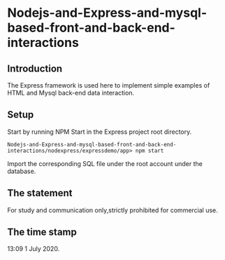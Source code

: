 # Nodejs-and-Express-and-mysql-based-front-and-back-end-interactions

## Introduction
The Express framework is used here to implement simple examples of HTML and Mysql back-end data interaction.

## Setup
Start by running NPM Start in the Express project root directory.
```
Nodejs-and-Express-and-mysql-based-front-and-back-end-interactions/nodexpress/expressdemo/app> npm start
```
Import the corresponding SQL file under the root account under the database.

## The statement
For study and communication only,strictly prohibited for commercial use.

## The time stamp
13:09 1 July 2020.
